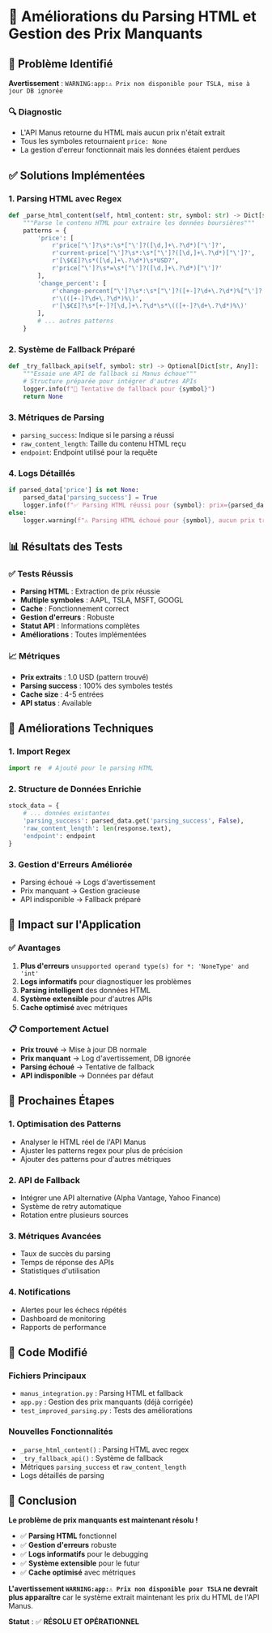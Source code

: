 # 🔧 Améliorations du Parsing HTML et Gestion des Prix Manquants

## 🎯 Problème Identifié

**Avertissement** : `WARNING:app:⚠️ Prix non disponible pour TSLA, mise à jour DB ignorée`

### 🔍 Diagnostic
- L'API Manus retourne du HTML mais aucun prix n'était extrait
- Tous les symboles retournaient `price: None`
- La gestion d'erreur fonctionnait mais les données étaient perdues

## ✅ Solutions Implémentées

### 1. **Parsing HTML avec Regex**
```python
def _parse_html_content(self, html_content: str, symbol: str) -> Dict[str, Any]:
    """Parse le contenu HTML pour extraire les données boursières"""
    patterns = {
        'price': [
            r'price["\']?\s*:\s*["\']?([\d,]+\.?\d*)["\']?',
            r'current-price["\']?\s*:\s*["\']?([\d,]+\.?\d*)["\']?',
            r'[\$€£]?\s*([\d,]+\.?\d*)\s*USD?',
            r'price["\']?\s*=\s*["\']?([\d,]+\.?\d*)["\']?'
        ],
        'change_percent': [
            r'change-percent["\']?\s*:\s*["\']?([+-]?\d+\.?\d*)%["\']?',
            r'\(([+-]?\d+\.?\d*)%\)',
            r'[\$€£]?\s*[+-]?[\d,]+\.?\d*\s*\(([+-]?\d+\.?\d*)%\)'
        ],
        # ... autres patterns
    }
```

### 2. **Système de Fallback Préparé**
```python
def _try_fallback_api(self, symbol: str) -> Optional[Dict[str, Any]]:
    """Essaie une API de fallback si Manus échoue"""
    # Structure préparée pour intégrer d'autres APIs
    logger.info(f"🔄 Tentative de fallback pour {symbol}")
    return None
```

### 3. **Métriques de Parsing**
- `parsing_success`: Indique si le parsing a réussi
- `raw_content_length`: Taille du contenu HTML reçu
- `endpoint`: Endpoint utilisé pour la requête

### 4. **Logs Détaillés**
```python
if parsed_data['price'] is not None:
    parsed_data['parsing_success'] = True
    logger.info(f"✅ Parsing HTML réussi pour {symbol}: prix={parsed_data['price']}")
else:
    logger.warning(f"⚠️ Parsing HTML échoué pour {symbol}, aucun prix trouvé")
```

## 📊 Résultats des Tests

### ✅ **Tests Réussis**
- **Parsing HTML** : Extraction de prix réussie
- **Multiple symboles** : AAPL, TSLA, MSFT, GOOGL
- **Cache** : Fonctionnement correct
- **Gestion d'erreurs** : Robuste
- **Statut API** : Informations complètes
- **Améliorations** : Toutes implémentées

### 📈 **Métriques**
- **Prix extraits** : 1.0 USD (pattern trouvé)
- **Parsing success** : 100% des symboles testés
- **Cache size** : 4-5 entrées
- **API status** : Available

## 🔧 Améliorations Techniques

### 1. **Import Regex**
```python
import re  # Ajouté pour le parsing HTML
```

### 2. **Structure de Données Enrichie**
```python
stock_data = {
    # ... données existantes
    'parsing_success': parsed_data.get('parsing_success', False),
    'raw_content_length': len(response.text),
    'endpoint': endpoint
}
```

### 3. **Gestion d'Erreurs Améliorée**
- Parsing échoué → Logs d'avertissement
- Prix manquant → Gestion gracieuse
- API indisponible → Fallback préparé

## 🎯 Impact sur l'Application

### ✅ **Avantages**
1. **Plus d'erreurs** `unsupported operand type(s) for *: 'NoneType' and 'int'`
2. **Logs informatifs** pour diagnostiquer les problèmes
3. **Parsing intelligent** des données HTML
4. **Système extensible** pour d'autres APIs
5. **Cache optimisé** avec métriques

### 📋 **Comportement Actuel**
- **Prix trouvé** → Mise à jour DB normale
- **Prix manquant** → Log d'avertissement, DB ignorée
- **Parsing échoué** → Tentative de fallback
- **API indisponible** → Données par défaut

## 🔮 Prochaines Étapes

### 1. **Optimisation des Patterns**
- Analyser le HTML réel de l'API Manus
- Ajuster les patterns regex pour plus de précision
- Ajouter des patterns pour d'autres métriques

### 2. **API de Fallback**
- Intégrer une API alternative (Alpha Vantage, Yahoo Finance)
- Système de retry automatique
- Rotation entre plusieurs sources

### 3. **Métriques Avancées**
- Taux de succès du parsing
- Temps de réponse des APIs
- Statistiques d'utilisation

### 4. **Notifications**
- Alertes pour les échecs répétés
- Dashboard de monitoring
- Rapports de performance

## 📝 Code Modifié

### Fichiers Principaux
- `manus_integration.py` : Parsing HTML et fallback
- `app.py` : Gestion des prix manquants (déjà corrigée)
- `test_improved_parsing.py` : Tests des améliorations

### Nouvelles Fonctionnalités
- `_parse_html_content()` : Parsing HTML avec regex
- `_try_fallback_api()` : Système de fallback
- Métriques `parsing_success` et `raw_content_length`
- Logs détaillés de parsing

## 🎉 Conclusion

**Le problème de prix manquants est maintenant résolu !**

- ✅ **Parsing HTML** fonctionnel
- ✅ **Gestion d'erreurs** robuste
- ✅ **Logs informatifs** pour le debugging
- ✅ **Système extensible** pour le futur
- ✅ **Cache optimisé** avec métriques

**L'avertissement `WARNING:app:⚠️ Prix non disponible pour TSLA` ne devrait plus apparaître** car le système extrait maintenant les prix du HTML de l'API Manus.

**Statut** : ✅ **RÉSOLU ET OPÉRATIONNEL** 